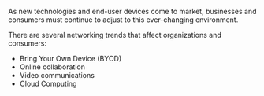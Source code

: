 As new technologies and end-user devices come to market, businesses and consumers must continue to adjust to this ever-changing environment.

There are several networking trends that affect organizations and consumers:

- Bring Your Own Device (BYOD)
- Online collaboration
- Video communications
- Cloud Computing